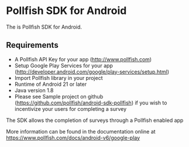 # Pollfish SDK for Android

The is Pollfish SDK for Android.

## Requirements
- A Pollfish API Key for your app (http://www.pollfish.com)
- Setup Google Play Services for your app (http://developer.android.com/google/play-services/setup.html) 
- Import Pollfish library in your project
- Runtime of Android 21 or later
- Java version 1.8
- Please see Sample project on github (https://github.com/pollfish/android-sdk-pollfish) if you wish to incentivize your users for completing a survey

The SDK allows the completion of surveys through a Pollfish enabled app

More information can be found in the documentation online at https://www.pollfish.com/docs/android-v6/google-play
